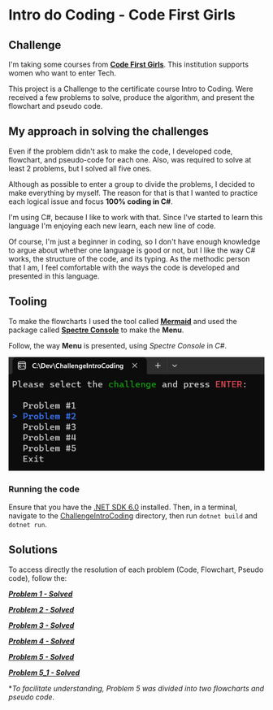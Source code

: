 # Intro do Coding - Code First Girls
## Challenge

I'm taking some courses from **[Code First Girls](https://codefirstgirls.com/)**. This institution supports women who want to enter Tech. 

This project is a Challenge to the certificate course Intro to Coding. 
Were received a few problems to solve, produce the algorithm, and present the flowchart and pseudo code.

## My approach in solving the challenges
Even if the problem didn't ask to make the code, I developed code, flowchart, and pseudo-code for each one.
Also, was required to solve at least 2 problems, but I solved all five ones. 

Although as possible to enter a group to divide the problems, I decided to make everything by myself. 
The reason for that is that I wanted to practice each logical issue and focus  **100% coding in C#**.

I'm using C#, because I like to work with that. Since I've started to learn this language I'm enjoying each new learn, 
each new line of code. 

Of course, I'm just a beginner in coding, so I don't have enough knowledge to argue about whether one language is good or not, 
but I like the way C# works, the structure of the code, and its typing. As the methodic person that I am, I feel comfortable
with the ways the code is developed and presented in this language.

## Tooling
To make the flowcharts I used the tool called **[Mermaid](https://mermaid.js.org/syntax/flowchart.html)** and used the package called **[Spectre Console](https://spectreconsole.net/prompts/selection)** to make the **Menu**.


Follow, the way **Menu** is presented, using *Spectre Console* in *C#*.

![Image-Menu](./ChallengeIntroCoding/Menu.png)

### Running the code
Ensure that you have the [.NET SDK 6.0](https://dotnet.microsoft.com/en-us/download/dotnet/6.0) installed. Then, in a terminal, navigate to the [ChallengeIntroCoding](./ChallengeIntroCoding) directory, then run `dotnet build` and `dotnet run`.

## Solutions
To access directly the resolution of each problem (Code, Flowchart, Pseudo code), follow the:

**_[Problem 1 - Solved](./ChallengeIntroCoding/Problem1.md)_**

**_[Problem 2 - Solved](./ChallengeIntroCoding/Problem2.md)_**

**_[Problem 3 - Solved](./ChallengeIntroCoding/Problem3.md)_**

**_[Problem 4 - Solved](./ChallengeIntroCoding/Problem4.md)_**

**_[Problem 5 - Solved](./ChallengeIntroCoding/Problem5.md)_**

**_[Problem 5_1 - Solved](./ChallengeIntroCoding/Problem5_1.md)_**

**To facilitate understanding, Problem 5 was divided into two flowcharts and pseudo code*.